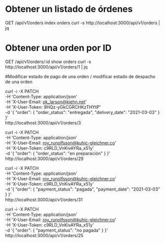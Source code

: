#  Obtener un listado de órdenes
GET /api/v1/orders
index orders
curl -s http://localhost:3000/api/v1/orders | jq

# Obtener una orden por ID
GET /api/v1/orders/:id
show orders
curl -s http://localhost:3000/api/v1/orders/1 | jq

#Modificar estado de pago de una orden / modificar estado de despacho de una orden

curl -i -X PATCH                                        \
       -H 'Content-Type: application/json'              \
       -H 'X-User-Email: ok_larson@kiehn.net'               \
       -H 'X-User-Token: 9HQz-yGkCGRCHKzTHYtP'          \
       -d '{ "order": { "order_status": "entregada", "delivery_date": "2021-03-03" } }'    \
       http://localhost:3000/api/v1/orders/3

curl -i -X PATCH                                        \
       -H 'Content-Type: application/json'              \
       -H 'X-User-Email: roy_runolfsson@kuhic-gleichner.co'               \
       -H 'X-User-Token: c9RLD_VnKivAYRa_x51y'          \
       -d '{ "order": { "order_status": "en preparación" } }'    \
       http://localhost:3000/api/v1/orders/29

curl -i -X PATCH                                        \
       -H 'Content-Type: application/json'              \
       -H 'X-User-Email: roy_runolfsson@kuhic-gleichner.co'               \
       -H 'X-User-Token: c9RLD_VnKivAYRa_x51y'          \
       -d '{ "order": { "payment_status": "pagada", "payment_date": "2021-03-03" } }'    \
       http://localhost:3000/api/v1/orders/31

curl -i -X PATCH                                        \
       -H 'Content-Type: application/json'              \
       -H 'X-User-Email: roy_runolfsson@kuhic-gleichner.co'               \
       -H 'X-User-Token: c9RLD_VnKivAYRa_x51y'          \
       -d '{ "order": { "payment_status": "no pagada" } }'    \
       http://localhost:3000/api/v1/orders/25

